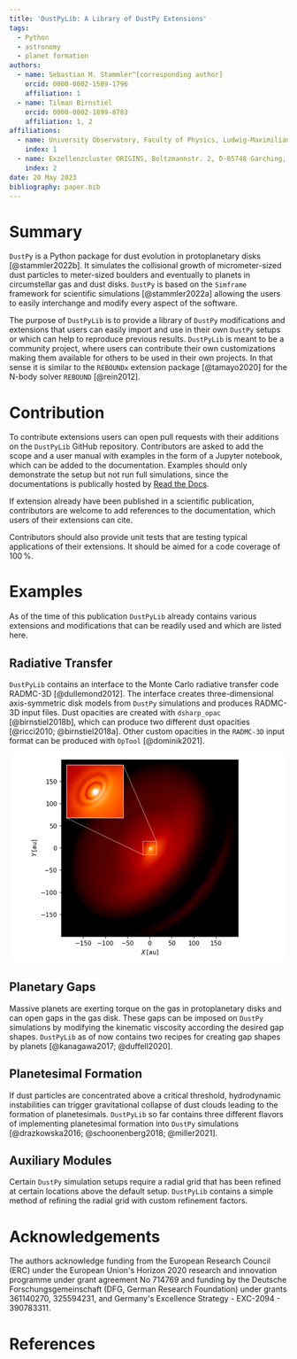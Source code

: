 ```yaml
---
title: 'DustPyLib: A Library of DustPy Extensions'
tags:
  - Python
  - astronomy
  - planet formation
authors:
  - name: Sebastian M. Stammler^[corresponding author]
    orcid: 0000-0002-1589-1796
    affiliation: 1
  - name: Tilman Birnstiel
    orcid: 0000-0002-1899-8783
    affiliation: 1, 2
affiliations:
  - name: University Observatory, Faculty of Physics, Ludwig-Maximilians-Universität München, Scheinerstr. 1, 81679 Munich, Germany
    index: 1
  - name: Exzellenzcluster ORIGINS, Boltzmannstr. 2, D-85748 Garching, Germany
    index: 2
date: 20 May 2023
bibliography: paper.bib
---
```


# Summary

`DustPy` is a Python package for dust evolution in protoplanetary disks [@stammler2022b]. It simulates the collisional growth of micrometer-sized dust particles to meter-sized boulders and eventually to planets in circumstellar gas and dust disks. `DustPy` is based on the `Simframe` framework for scientific simulations [@stammler2022a] allowing the users to easily interchange and modify every aspect of the software.

The purpose of `DustPyLib` is to provide a library of `DustPy` modifications and extensions that users can easily import and use in their own `DustPy` setups or which can help to reproduce previous results. `DustPyLib` is meant to be a community project, where users can contribute their own customizations making them available for others to be used in their own projects. In that sense it is similar to the `REBOUNDx` extension package [@tamayo2020] for the N-body solver `REBOUND` [@rein2012].

# Contribution

To contribute extensions users can open pull requests with their additions on the `DustPyLib` GitHub repository. Contributors are asked to add the scope and a user manual with examples in the form of a Jupyter notebook, which can be added to the documentation. Examples should only demonstrate the setup but not run full simulations, since the documentations is publically hosted by [Read the Docs](https://readthedocs.org/).

If extension already have been published in a scientific publication, contributors are welcome to add references to the documentation, which users of their extensions can cite.

Contributors should also provide unit tests that are testing typical applications of their extensions. It should be aimed for a code coverage of $100\,\%$.

# Examples

As of the time of this publication `DustPyLib` already contains various extensions and modifications that can be readily used and which are listed here.

## Radiative Transfer

`DustPyLib` contains an interface to the Monte Carlo radiative transfer code RADMC-3D [@dullemond2012]. The interface creates three-dimensional axis-symmetric disk models from `DustPy` simulations and produces RADMC-3D input files. Dust opacities are created with `dsharp_opac` [@birnstiel2018b], which can produce two different dust opacities [@ricci2010; @birnstiel2018a]. Other custom opacities in the `RADMC-3D` input format can be produced with `OpTool` [@dominik2021].

![Radiative transfer calculation of the protoplanetary disk of a Solar System analogue containing only the planets Jupiter and Saturn made with `RADMC-3D`. The input files for `RADMC-3D` have been created with `DustPyLib` from a `DustPy` simulation. \label{fig:radmc3d}](radmc3d.png)

## Planetary Gaps

Massive planets are exerting torque on the gas in protoplanetary disks and can open gaps in the gas disk. These gaps can be imposed on `DustPy` simulations by modifying the kinematic viscosity according the desired gap shapes. `DustPyLib` as of now contains two recipes for creating gap shapes by planets [@kanagawa2017; @duffell2020].

## Planetesimal Formation

If dust particles are concentrated above a critical threshold, hydrodynamic instabilities can trigger gravitational collapse of dust clouds leading to the formation of planetesimals. `DustPyLib` so far contains three different flavors of implementing planetesimal formation into `DustPy` simulations [@drazkowska2016; @schoonenberg2018; @miller2021].

## Auxiliary Modules

Certain `DustPy` simulation setups require a radial grid that has been refined at certain locations above the default setup. `DustPyLib` contains a simple method of refining the radial grid with custom refinement factors.

# Acknowledgements

The authors acknowledge funding from the European Research Council (ERC) under the European Union's Horizon 2020 research and innovation programme under grant agreement No 714769 and funding by the Deutsche Forschungsgemeinschaft (DFG, German Research Foundation) under grants 361140270, 325594231, and Germany's Excellence Strategy - EXC-2094 - 390783311.

# References